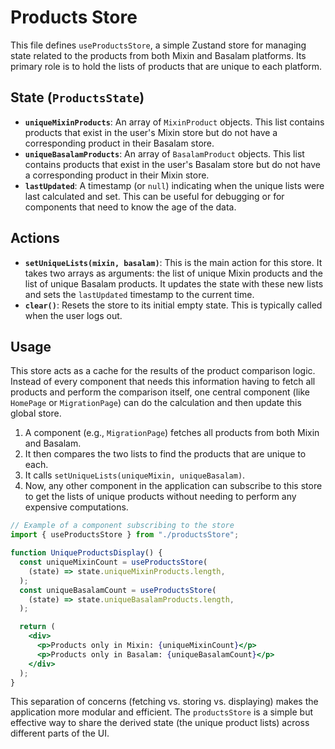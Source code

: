# Products Store

This file defines `useProductsStore`, a simple Zustand store for managing state related to the products from both Mixin and Basalam platforms. Its primary role is to hold the lists of products that are unique to each platform.

## State (`ProductsState`)

- **`uniqueMixinProducts`**: An array of `MixinProduct` objects. This list contains products that exist in the user's Mixin store but do not have a corresponding product in their Basalam store.
- **`uniqueBasalamProducts`**: An array of `BasalamProduct` objects. This list contains products that exist in the user's Basalam store but do not have a corresponding product in their Mixin store.
- **`lastUpdated`**: A timestamp (or `null`) indicating when the unique lists were last calculated and set. This can be useful for debugging or for components that need to know the age of the data.

## Actions

- **`setUniqueLists(mixin, basalam)`**: This is the main action for this store. It takes two arrays as arguments: the list of unique Mixin products and the list of unique Basalam products. It updates the state with these new lists and sets the `lastUpdated` timestamp to the current time.
- **`clear()`**: Resets the store to its initial empty state. This is typically called when the user logs out.

## Usage

This store acts as a cache for the results of the product comparison logic. Instead of every component that needs this information having to fetch all products and perform the comparison itself, one central component (like `HomePage` or `MigrationPage`) can do the calculation and then update this global store.

1.  A component (e.g., `MigrationPage`) fetches all products from both Mixin and Basalam.
2.  It then compares the two lists to find the products that are unique to each.
3.  It calls `setUniqueLists(uniqueMixin, uniqueBasalam)`.
4.  Now, any other component in the application can subscribe to this store to get the lists of unique products without needing to perform any expensive computations.

```jsx
// Example of a component subscribing to the store
import { useProductsStore } from "./productsStore";

function UniqueProductsDisplay() {
  const uniqueMixinCount = useProductsStore(
    (state) => state.uniqueMixinProducts.length,
  );
  const uniqueBasalamCount = useProductsStore(
    (state) => state.uniqueBasalamProducts.length,
  );

  return (
    <div>
      <p>Products only in Mixin: {uniqueMixinCount}</p>
      <p>Products only in Basalam: {uniqueBasalamCount}</p>
    </div>
  );
}
```

This separation of concerns (fetching vs. storing vs. displaying) makes the application more modular and efficient. The `productsStore` is a simple but effective way to share the derived state (the unique product lists) across different parts of the UI.
